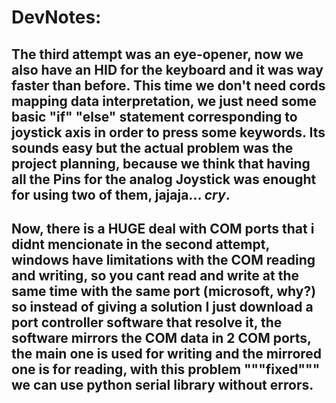 # DevNotes:

## The third attempt was an eye-opener, now we also have an HID for the keyboard and it was way faster than before. This time we don't need cords mapping data interpretation, we just need some basic "if" "else" statement corresponding to joystick axis in order to press some keywords.  Its sounds easy but the actual problem was the project planning, because we think that having all the Pins for the analog Joystick was enought for using two of them, jajaja... *cry*. 

## Now, there is a HUGE deal with COM ports that i didnt mencionate in the second attempt, windows have limitations with the COM reading and writing, so you cant read and write at the same time with the same port (microsoft, why?) so instead of giving a solution I just download a port controller software that resolve it, the software mirrors the COM data in 2 COM ports, the main one is used for writing and the mirrored one is for reading, with this problem """fixed""" we can use python serial library without errors.